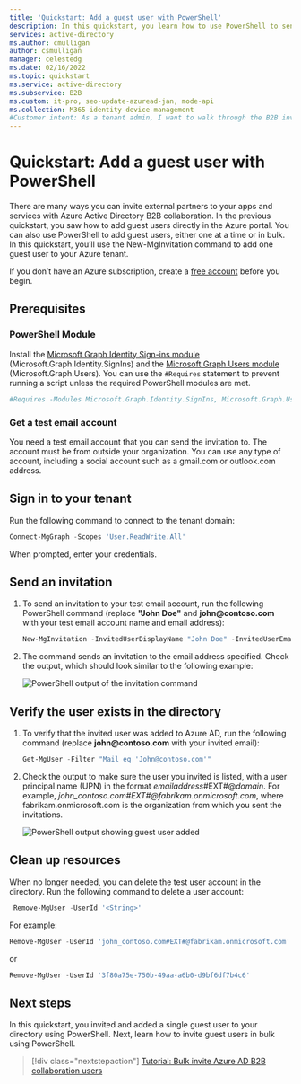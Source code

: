 ```yaml
---
title: 'Quickstart: Add a guest user with PowerShell'
description: In this quickstart, you learn how to use PowerShell to send an invitation to an external Azure AD B2B collaboration user. You'll use the Microsoft Graph Identity Sign-ins and the Microsoft Graph Users PowerShell modules.
services: active-directory
ms.author: cmulligan
author: csmulligan
manager: celestedg
ms.date: 02/16/2022
ms.topic: quickstart
ms.service: active-directory
ms.subservice: B2B
ms.custom: it-pro, seo-update-azuread-jan, mode-api
ms.collection: M365-identity-device-management
#Customer intent: As a tenant admin, I want to walk through the B2B invitation workflow so that I can understand how to add a user through PowerShell.
---
```


# Quickstart: Add a guest user with PowerShell

There are many ways you can invite external partners to your apps and services with Azure Active Directory B2B collaboration. In the previous quickstart, you saw how to add guest users directly in the Azure portal. You can also use PowerShell to add guest users, either one at a time or in bulk. In this quickstart, you’ll use the New-MgInvitation command to add one guest user to your Azure tenant.

If you don’t have an Azure subscription, create a [free account](https://azure.microsoft.com/free/?WT.mc_id=A261C142F) before you begin.

## Prerequisites

### PowerShell Module
Install the [Microsoft Graph Identity Sign-ins module](/powershell/module/microsoft.graph.identity.signins/?view=graph-powershell-beta&preserve-view=true) (Microsoft.Graph.Identity.SignIns) and the [Microsoft Graph Users module](/powershell/module/microsoft.graph.users/?view=graph-powershell-beta&preserve-view=true) (Microsoft.Graph.Users). You can use the `#Requires` statement to prevent running a script unless the required PowerShell modules are met.

```powershell
#Requires -Modules Microsoft.Graph.Identity.SignIns, Microsoft.Graph.Users
```

### Get a test email account

You need a test email account that you can send the invitation to. The account must be from outside your organization. You can use any type of account, including a social account such as a gmail.com or outlook.com address.

## Sign in to your tenant

Run the following command to connect to the tenant domain:

```powershell
Connect-MgGraph -Scopes 'User.ReadWrite.All'
```

When prompted, enter your credentials.

## Send an invitation

1. To send an invitation to your test email account, run the following PowerShell command (replace **"John Doe"** and **john\@contoso.com** with your test email account name and email address):

   ```powershell
   New-MgInvitation -InvitedUserDisplayName "John Doe" -InvitedUserEmailAddress John@contoso.com -InviteRedirectUrl "https://myapplications.microsoft.com" -SendInvitationMessage:$true
   ```
1. The command sends an invitation to the email address specified. Check the output, which should look similar to the following example:

   ![PowerShell output of the invitation command](media/quickstart-invite-powershell/powershell-mginvitation-result.png)

## Verify the user exists in the directory

1. To verify that the invited user was added to Azure AD, run the following command (replace **john\@contoso.com** with your invited email):
 
   ```powershell
   Get-MgUser -Filter "Mail eq 'John@contoso.com'"
   ```
1. Check the output to make sure the user you invited is listed, with a user principal name (UPN) in the format *emailaddress*#EXT#\@*domain*. For example, *john_contoso.com#EXT#\@fabrikam.onmicrosoft.com*, where fabrikam.onmicrosoft.com is the organization from which you sent the invitations.

   ![PowerShell output showing guest user added](media/quickstart-invite-powershell/powershell-mginvitation-guest-user-add.png)

## Clean up resources

When no longer needed, you can delete the test user account in the directory. Run the following command to delete a user account:

```powershell
 Remove-MgUser -UserId '<String>'
```
For example: 
```powershell 
Remove-MgUser -UserId 'john_contoso.com#EXT#@fabrikam.onmicrosoft.com'
``` 
or 
```powershell 
Remove-MgUser -UserId '3f80a75e-750b-49aa-a6b0-d9bf6df7b4c6'
```


## Next steps
In this quickstart, you invited and added a single guest user to your directory using PowerShell. Next, learn how to invite guest users in bulk using PowerShell.

> [!div class="nextstepaction"]
> [Tutorial: Bulk invite Azure AD B2B collaboration users](tutorial-bulk-invite.md)
